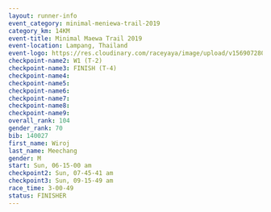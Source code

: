 ```yaml
---
layout: runner-info 
event_category: minimal-meniewa-trail-2019 
category_km: 14KM 
event-title: Minimal Maewa Trail 2019 
event-location: Lampang, Thailand 
event-logo: https://res.cloudinary.com/raceyaya/image/upload/v1569072805/logo/minimal-trail_ktnvsp.jpg 
checkpoint-name2: W1 (T-2) 
checkpoint-name3: FINISH (T-4)
checkpoint-name4: 
checkpoint-name5: 
checkpoint-name6: 
checkpoint-name7: 
checkpoint-name8: 
checkpoint-name9: 
overall_rank: 104
gender_rank: 70
bib: 140027
first_name: Wiroj
last_name: Meechang
gender: M
start: Sun, 06-15-00 am
checkpoint2: Sun, 07-45-41 am
checkpoint3: Sun, 09-15-49 am
race_time: 3-00-49
status: FINISHER
---
```

